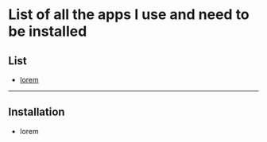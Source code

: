# List of all the apps I use and need to be installed

## List

- [lorem](link)

---

## Installation

- lorem
